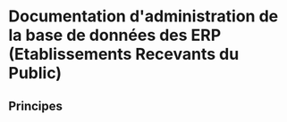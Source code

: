 # Documentation d'administration de la base de données des ERP (Etablissements Recevants du Public)
## Principes
